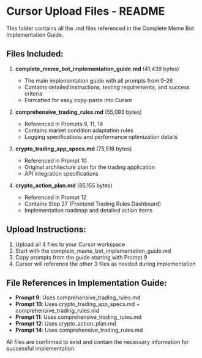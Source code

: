 # Cursor Upload Files - README

This folder contains all the .md files referenced in the Complete Meme Bot Implementation Guide.

## Files Included:

1. **complete_meme_bot_implementation_guide.md** (41,439 bytes)
   - The main implementation guide with all prompts from 9-26
   - Contains detailed instructions, testing requirements, and success criteria
   - Formatted for easy copy-paste into Cursor

2. **comprehensive_trading_rules.md** (55,093 bytes)
   - Referenced in Prompts 9, 11, 14
   - Contains market condition adaptation rules
   - Logging specifications and performance optimization details

3. **crypto_trading_app_specs.md** (75,518 bytes)
   - Referenced in Prompt 10
   - Original architecture plan for the trading application
   - API integration specifications

4. **crypto_action_plan.md** (85,155 bytes)
   - Referenced in Prompt 12
   - Contains Step 27 (Frontend Trading Rules Dashboard)
   - Implementation roadmap and detailed action items

## Upload Instructions:

1. Upload all 4 files to your Cursor workspace
2. Start with the complete_meme_bot_implementation_guide.md
3. Copy prompts from the guide starting with Prompt 9
4. Cursor will reference the other 3 files as needed during implementation

## File References in Implementation Guide:

- **Prompt 9**: Uses comprehensive_trading_rules.md
- **Prompt 10**: Uses crypto_trading_app_specs.md + comprehensive_trading_rules.md  
- **Prompt 11**: Uses comprehensive_trading_rules.md
- **Prompt 12**: Uses crypto_action_plan.md
- **Prompt 14**: Uses comprehensive_trading_rules.md

All files are confirmed to exist and contain the necessary information for successful implementation.

